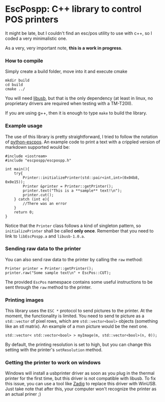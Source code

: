 # EscPospp: C++ library to control POS printers

It might be late, but I couldn't find an esc/pos utility to use with c++, so I coded a very minimalistic one.

As a very, very important note, **this is a work in progress**.

### How to compile

Simply create a build folder, move into it and execute cmake

    mkdir build
    cd build
    cmake ../

You will need [libusb](http://libusb.info/), but that is the only dependency (at least in linux, no proprietary drivers are required when testing with a TM-T20II).

If you are using g++, then it is enough to type `make` to build the library.

### Example usage

The use of this library is pretty straightforward, I tried to follow the notation of [python-escpos](https://github.com/python-escpos/python-escpos). An example code to print a text with a crippled version of markdown supported would be:

    #include <iostream>
    #include "escpospp/escpospp.h"

    int main(){
        try{
            Printer::initializePrinter(std::pair<int,int>(0x04b8, 0x0e15));
            Printer &printer = Printer::getPrinter();
            printer.text("This is a **sample** text!\n");
            printer.cut();
        } catch (int e){
            //There was an error
        }
        return 0;
    }

Notice that the `Printer` class follows a kind of singleton pattern, so `initializePrinter` shall be called **only once**. Remember that you need to link to `libEscPospp.a` and `libusb-1.0.a`.

### Sending raw data to the printer

You can also send raw data to the printer by calling the `raw` method:

    Printer printer = Printer::getPrinter();
    printer.raw("Some sample text\n" + EscPos::CUT);

The provided `EscPos` namespace contains some useful instructions to be sent through the `raw` method to the printer.

### Printing images

This library uses the `ESC *` protocol to send pictures to the printer. At the moment, the functionality is limited. You need to send te picture as a `std::vector` of pixel rows, which are `std::vector<bool>` objects (something like an stl matrix). An example of a mxn picture would be the next one.

    std::vector< std::vector<bool> > myImage(m, std::vector<bool>(n, 0));

By default, the printing resolution is set to high, but you can change this setting with the printer's `setResolution` method.

### Getting the printer to work on windows

Windows will install a usbprinter driver as soon as you plug in the thermal printer for the first time, but this driver is not compatible with libusb. To fix this issue, you can use a tool like [Zadig](https://zadig.akeo.ie/) to replace this driver with WinUSB. Just take note that after this, your computer won't recognize the printer as an actual priner ;)